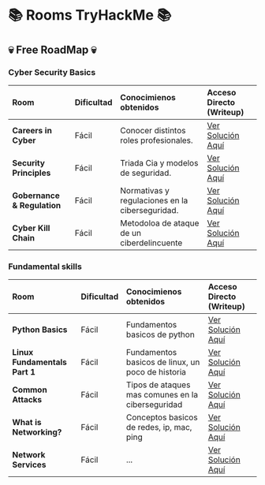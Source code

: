 # 📚 Rooms TryHackMe 📚

## 💀 Free RoadMap 💀

### Cyber Security Basics

| Room | Dificultad | Conocimienos obtenidos | Acceso Directo (Writeup) |
| :--- | :--- | :--- | :--- |
| **Careers in Cyber** | Fácil | Conocer distintos roles profesionales. | [Ver Solución Aquí](TryHackMe/Careers_in_Cyber.md) |
| **Security Principles** | Fácil | Triada Cia y modelos de seguridad. | [Ver Solución Aquí](TryHackMe/Security_Principles.md) |
| **Gobernance & Regulation** | Fácil | Normativas y regulaciones en la ciberseguridad. | [Ver Solución Aquí](https://github.com/Lucas526-jpg/Rooms/blob/main/TryHackMe/Governance_%26_Regulation.md) |
| **Cyber Kill Chain** | Fácil | Metodoloa de ataque de un ciberdelincuente | [Ver Solución Aquí](TryHackMe/Cyber_Kill_Chain.md) |

### Fundamental skills

| Room | Dificultad | Conocimienos obtenidos | Acceso Directo (Writeup) |
| :--- | :--- | :--- | :--- |
| **Python Basics** | Fácil | Fundamentos basicos de python | [Ver Solución Aquí](TryHackMe/Python_Basics.md) |
| **Linux Fundamentals Part 1** | Fácil | Fundamentos basicos de linux, un poco de historia | [Ver Solución Aquí](https://github.com/Lucas526-jpg/Rooms/blob/main/TryHackMe/Linux_Fundamentals_Part1.md) |
| **Common Attacks** | Fácil | Tipos de ataques mas comunes en la ciberseguridad | [Ver Solución Aquí](TryHackMe/Common_Attacks.md) |
| **What is Networking?** | Fácil | Conceptos basicos de redes, ip, mac, ping | [Ver Solución Aquí](TryHackMe/What_is_Networking.md) |
| **Network Services** | Fácil | ... | [Ver Solución Aquí](https://github.com/Lucas526-jpg/Rooms/blob/main/TryHackMe/Network_Services.md) |
